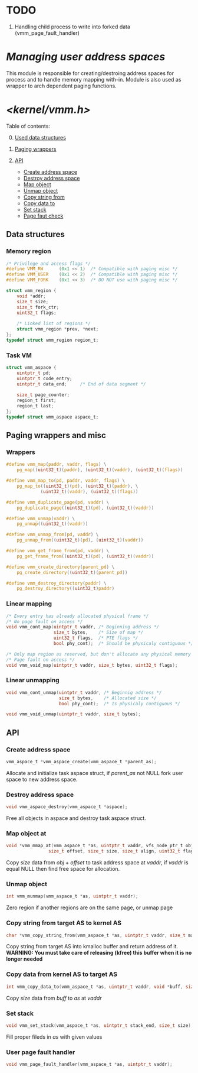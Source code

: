 # TODO
1. Handling child process to write into forked data (vmm_page_fault_handler)   

# ***Managing user address spaces***
This module is responsible for creating/destroing address spaces for process and to handle memory mapping with-in.  Module is also used as wrapper to arch dependent paging functions. 

# _<kernel/vmm.h>_
Table of contents:   

0. [Used data structures](#data-structures)   
1. [Paging wrappers](#paging-wrappers-and-misc)    

2. [API](#api)
    - [Create address space](#create-address-space)   
    - [Destroy address space](#destroy-address-space)   
    - [Map object](#map-object-at)   
    - [Unmap object](#unmap-object)   
    - [Copy string from](#copy-string-from-target-as-to-kernel-as)   
    - [Copy data to](#copy-data-from-kernel-as-to-target-as)   
    - [Set stack](#set-stack)   
    - [Page faut check](#user-page-fault-handler)   

## Data structures

### Memory region
```c
/* Privilege and access flags */
#define VMM_RW		(0x1 << 1)	/* Compatible with paging misc */
#define VMM_USER 	(0x1 << 2)	/* Compatible with paging misc */
#define VMM_FORK	(0x1 << 3)	/* DO NOT use with paging misc */

struct vmm_region {
	void *addr;
	size_t size;
    size_t fork_ctr;
	uint32_t flags;
    
    /* Linked list of regions */
	struct vmm_region *prev, *next;
};
typedef struct vmm_region region_t;
```

### Task VM
```c
struct vmm_aspace {
	uintptr_t pd;
	uintptr_t code_entry;
	uintptr_t data_end;     /* End of data segment */
    
	size_t page_counter;
	region_t first;
	region_t last;
};
typedef struct vmm_aspace aspace_t;
```

## Paging wrappers and misc
### Wrappers
```c
#define vmm_map(paddr, vaddr, flags) \
	pg_map((uint32_t)(paddr), (uint32_t)(vaddr), (uint32_t)(flags))

#define vmm_map_to(pd, paddr, vaddr, flags) \
	pg_map_to((uint32_t)(pd), (uint32_t)(paddr), \
		     (uint32_t)(vaddr), (uint32_t)(flags))

#define vmm_duplicate_page(pd, vaddr) \
    pg_duplicate_page((uint32_t)(pd), (uint32_t)(vaddr))

#define vmm_unmap(vaddr) \
	pg_unmap((uint32_t)(vaddr))

#define vmm_unmap_from(pd, vaddr) \
	pg_unmap_from((uint32_t)(pd), (uint32_t)(vaddr))

#define vmm_get_frame_from(pd, vaddr) \
	pg_get_frame_from((uint32_t)(pd), (uint32_t)(vaddr))

#define vmm_create_directory(parent_pd) \
	pg_create_directory((uint32_t)(parent_pd))

#define vmm_destroy_directory(paddr) \
	pg_destroy_directory((uint32_t)paddr)
```
### Linear mapping
```c
/* Every entry has already allocated physical frame */
/* No page fault on access */
void vmm_cont_map(uintptr_t vaddr, /* Beginning address */
                  size_t bytes,    /* Size of map */
                  uint32_t flags,  /* PTE flags */
                  bool phy_cont);  /* Should be physicaly contiguous */

/* Only map region as reserved, but don't allocate any physical memory */
/* Page fault on access */
void vmm_void_map(uintptr_t vaddr, size_t bytes, uint32_t flags);
```

### Linear unmapping
```c
void vmm_cont_unmap(uintptr_t vaddr, /* Beginnig address */
                    size_t bytes,    /* Allocated size */
                    bool phy_cont);  /* Is physicaly contiguous */

void vmm_void_unmap(uintptr_t vaddr, size_t bytes);
```

##  API

### Create address space
```c
vmm_aspace_t *vmm_aspace_create(vmm_aspace_t *parent_as);
```
Allocate and initialize task aspace struct, if _parent_as_ not NULL fork user space to new address space.

### Destroy address space
```c
void vmm_aspace_destroy(vmm_aspace_t *aspace);
```
Free all objects in aspace and destroy task aspace struct.

### Map object at
```c
void *vmm_mmap_at(vmm_aspace_t *as, uintptr_t vaddr, vfs_node_ptr_t obj,
                size_t offset, size_t size, size_t align, uint32_t flags);
```
Copy _size_ data from _obj_ + _offset_ to task address space at _vaddr_, if _vaddr_ is equal NULL then find free space for allocation.

### Unmap object
```c
int vmm_munmap(vmm_aspace_t *as, uintptr_t vaddr);
```
Zero region if another regions are on the same page, or unmap page

### Copy string from target AS to kernel AS
```c
char *vmm_copy_string_from(vmm_aspace_t *as, uintptr_t vaddr, size_t max_len);
```
Copy string from target AS into kmalloc buffer and return address of it.
**WARNING: You must take care of releasing (kfree) this buffer when it is no longer needed**

### Copy data from kernel AS to target AS
```c
int vmm_copy_data_to(vmm_aspace_t *as, uintptr_t vaddr, void *buff, size_t size);
```
Copy _size_ data from _buff_ to _as_ at _vaddr_

### Set stack
```c
void vmm_set_stack(vmm_aspace_t *as, uintptr_t stack_end, size_t size);
```
Fill proper fileds in _as_ with given values

### User page fault handler
```c
void vmm_page_fault_handler(vmm_aspace_t *as, uintptr_t vaddr);
```